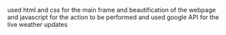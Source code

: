 used html and css for the main frame and beautification of the webpage and javascript for the action to be performed and used google API for the live weather updates
